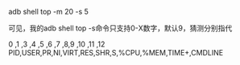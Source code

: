 adb shell top -m 20 -s 5

可见，我的adb shell top -s命令只支持0-X数字，默认9，猜测分别指代

0  ,1   ,3 ,4 ,5   ,6  ,7  ,8,9   ,10  ,11   ,12
PID,USER,PR,NI,VIRT,RES,SHR,S,%CPU,%MEM,TIME+,CMDLINE